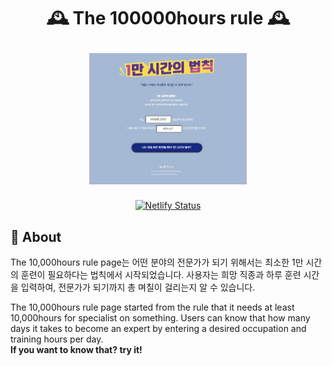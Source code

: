 <div width="100%" height="100%" align="center">
  
<h1 align="center">
  <p align="center">🕰 The 100000hours rule 🕰</p>
    <a href="https://the-10000hours.netlify.app/"><img width="50%" src="https://github.com/amisu1203/The-10000-hours-rule/blob/main/%E1%84%8B%E1%85%B5%E1%86%AF%E1%84%86%E1%85%A1%E1%86%AB%E1%84%89%E1%85%B5%E1%84%80%E1%85%A1%E1%86%AB%E1%84%8B%E1%85%B4%20%E1%84%87%E1%85%A5%E1%86%B8%E1%84%8E%E1%85%B5%E1%86%A8.png?raw=true"></a>
</h1>
<p align="center"><a href="https://the-10000hours.netlify.app/"><img src="https://api.netlify.com/api/v1/badges/1cddf08a-c878-41ad-a29e-385d76702389/deploy-status" alt="Netlify Status"/></a></P>
</div>



## 👀 About

The 10,000hours rule page는 어떤 분야의 전문가가 되기 위해서는 최소한 1만 시간의 훈련이 필요하다는 법칙에서 시작되었습니다.
사용자는 희망 직종과 하루 훈련 시간을 입력하여, 전문가가 되기까지 총 며칠이 걸리는지 알 수 있습니다.

The 10,000hours rule page started from the rule that it needs at least 10,000hours for specialist on something.
Users can know that how many days it takes to become an expert by entering a desired occupation and training hours per day.<br>
**If you want to know that? try it!**

<br>

